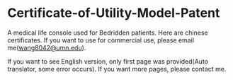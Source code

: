 # Certificate-of-Utility-Model-Patent
A medical life console used for Bedridden patients.
Here are chinese certificates.
If you want to use for commercial use, please email me(wang8042@umn.edu).

If you want to see English version, only first page was provided(Auto translator, some error occurs).
If you want more pages, please contact me. 
